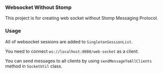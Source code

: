 ### Websocket Without Stomp

This project is for creating web socket without Stomp Messaging Protocol.

### Usage

All of websocket sessions are added to `SingletonSessionList`.

You need to connect `ws://localhost:8080/web-socket` as a client.

You can send messages to all clients by using `sendMessageToAllClients` method in `SocketUtil` class.
